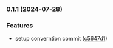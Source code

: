 ### 0.1.1 (2024-07-28)

### Features

- setup converntion commit ([c5647d1](https://github.com/AnechaS/nextjs14-ts-mui-template/commit/c5647d110ae8a7b865a29c420454cbb56f9d9559))
